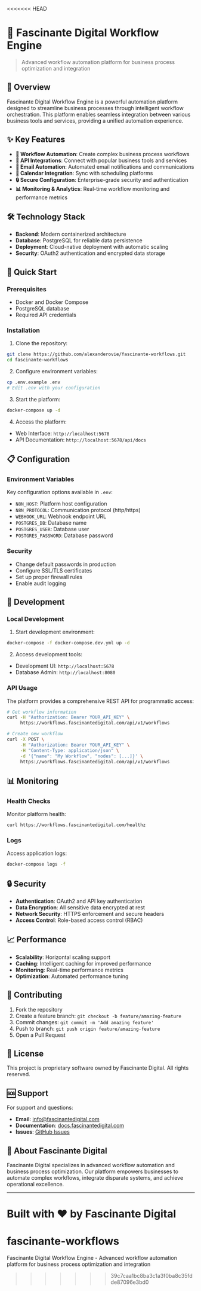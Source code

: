 <<<<<<< HEAD
# 🚀 Fascinante Digital Workflow Engine

> Advanced workflow automation platform for business process optimization and integration

## 🎯 Overview

Fascinante Digital Workflow Engine is a powerful automation platform designed to streamline business processes through intelligent workflow orchestration. This platform enables seamless integration between various business tools and services, providing a unified automation experience.

## ✨ Key Features

- **🔄 Workflow Automation**: Create complex business process workflows
- **🔗 API Integrations**: Connect with popular business tools and services
- **📧 Email Automation**: Automated email notifications and communications
- **📅 Calendar Integration**: Sync with scheduling platforms
- **🔒 Secure Configuration**: Enterprise-grade security and authentication
- **📊 Monitoring & Analytics**: Real-time workflow monitoring and performance metrics

## 🛠️ Technology Stack

- **Backend**: Modern containerized architecture
- **Database**: PostgreSQL for reliable data persistence
- **Deployment**: Cloud-native deployment with automatic scaling
- **Security**: OAuth2 authentication and encrypted data storage

## 🚀 Quick Start

### Prerequisites

- Docker and Docker Compose
- PostgreSQL database
- Required API credentials

### Installation

1. Clone the repository:
```bash
git clone https://github.com/alexanderovie/fascinante-workflows.git
cd fascinante-workflows
```

2. Configure environment variables:
```bash
cp .env.example .env
# Edit .env with your configuration
```

3. Start the platform:
```bash
docker-compose up -d
```

4. Access the platform:
- Web Interface: `http://localhost:5678`
- API Documentation: `http://localhost:5678/api/docs`

## 📋 Configuration

### Environment Variables

Key configuration options available in `.env`:

- `N8N_HOST`: Platform host configuration
- `N8N_PROTOCOL`: Communication protocol (http/https)
- `WEBHOOK_URL`: Webhook endpoint URL
- `POSTGRES_DB`: Database name
- `POSTGRES_USER`: Database user
- `POSTGRES_PASSWORD`: Database password

### Security

- Change default passwords in production
- Configure SSL/TLS certificates
- Set up proper firewall rules
- Enable audit logging

## 🔧 Development

### Local Development

1. Start development environment:
```bash
docker-compose -f docker-compose.dev.yml up -d
```

2. Access development tools:
- Development UI: `http://localhost:5678`
- Database Admin: `http://localhost:8080`

### API Usage

The platform provides a comprehensive REST API for programmatic access:

```bash
# Get workflow information
curl -H "Authorization: Bearer YOUR_API_KEY" \
     https://workflows.fascinantedigital.com/api/v1/workflows

# Create new workflow
curl -X POST \
     -H "Authorization: Bearer YOUR_API_KEY" \
     -H "Content-Type: application/json" \
     -d '{"name": "My Workflow", "nodes": [...]}' \
     https://workflows.fascinantedigital.com/api/v1/workflows
```

## 📊 Monitoring

### Health Checks

Monitor platform health:
```bash
curl https://workflows.fascinantedigital.com/healthz
```

### Logs

Access application logs:
```bash
docker-compose logs -f
```

## 🔒 Security

- **Authentication**: OAuth2 and API key authentication
- **Data Encryption**: All sensitive data encrypted at rest
- **Network Security**: HTTPS enforcement and secure headers
- **Access Control**: Role-based access control (RBAC)

## 📈 Performance

- **Scalability**: Horizontal scaling support
- **Caching**: Intelligent caching for improved performance
- **Monitoring**: Real-time performance metrics
- **Optimization**: Automated performance tuning

## 🤝 Contributing

1. Fork the repository
2. Create a feature branch: `git checkout -b feature/amazing-feature`
3. Commit changes: `git commit -m 'Add amazing feature'`
4. Push to branch: `git push origin feature/amazing-feature`
5. Open a Pull Request

## 📄 License

This project is proprietary software owned by Fascinante Digital. All rights reserved.

## 🆘 Support

For support and questions:
- **Email**: info@fascinantedigital.com
- **Documentation**: [docs.fascinantedigital.com](https://docs.fascinantedigital.com)
- **Issues**: [GitHub Issues](https://github.com/alexanderovie/fascinante-workflows/issues)

## 🏢 About Fascinante Digital

Fascinante Digital specializes in advanced workflow automation and business process optimization. Our platform empowers businesses to automate complex workflows, integrate disparate systems, and achieve operational excellence.

---

**Built with ❤️ by Fascinante Digital**
=======
# fascinante-workflows
Fascinante Digital Workflow Engine - Advanced workflow automation platform for business process optimization and integration
>>>>>>> 39c7caa1bc8ba3c1a3f0ba8c35fdde87096e3bd0
